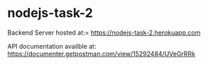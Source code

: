# nodejs-task-2

Backend Server hosted at:= https://nodejs-task-2.herokuapp.com


API documentation availble at: https://documenter.getpostman.com/view/15292484/UVeGrRRk

